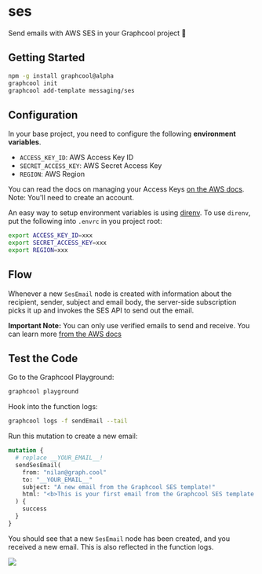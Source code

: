 # ses

Send emails with AWS SES in your Graphcool project 🎁

## Getting Started

```sh
npm -g install graphcool@alpha
graphcool init
graphcool add-template messaging/ses
```

## Configuration

In your base project, you need to configure the following **environment variables**.

- `ACCESS_KEY_ID`: AWS Access Key ID
- `SECRET_ACCESS_KEY`: AWS Secret Access Key
- `REGION`: AWS Region

You can read the docs on managing your Access Keys [on the AWS docs](https://docs.aws.amazon.com/general/latest/gr/managing-aws-access-keys.html). Note: You'll need to create an account.

An easy way to setup environment variables is using [direnv](https://direnv.net/).
To use `direnv`, put the following into `.envrc` in you project root:

```sh
export ACCESS_KEY_ID=xxx
export SECRET_ACCESS_KEY=xxx
export REGION=xxx
```

## Flow

Whenever a new `SesEmail` node is created with information about the recipient, sender, subject and email body, the server-side subscription picks it up and invokes the SES API to send out the email.

**Important Note:** You can only use verified emails to send and receive. You can learn more [from the AWS docs](https://docs.aws.amazon.com/ses/latest/DeveloperGuide/verify-email-addresses.html)

## Test the Code

Go to the Graphcool Playground:

```sh
graphcool playground
```

Hook into the function logs:

```sh
graphcool logs -f sendEmail --tail
```

Run this mutation to create a new email:

```graphql
mutation {
  # replace __YOUR_EMAIL__!
  sendSesEmail(
    from: "nilan@graph.cool"
    to: "__YOUR_EMAIL__"
    subject: "A new email from the Graphcool SES template!"
    html: "<b>This is your first email from the Graphcool SES template!</b>"
  ) {
    success
  }
}
```

You should see that a new `SesEmail` node has been created, and you received a new email. This is also reflected in the function logs.

![](http://i.imgur.com/5RHR6Ku.png)
